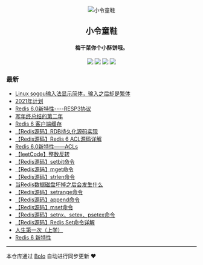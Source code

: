 <p align="center"><img alt="小令童鞋" src="https://img.zeekling.cn/images/2020/02/23/logo.th.png"></p><h2 align="center">
小令童鞋
</h2>

<h4 align="center">梅干菜你个小酥饼哦。</h4>
<p align="center"><a title="小令童鞋" target="_blank" href="https://github.com/zeekling/bolo-blog"><img src="https://img.shields.io/github/last-commit/zeekling/bolo-blog.svg?style=flat-square&color=FF9900"></a>
<a title="GitHub repo size in bytes" target="_blank" href="https://github.com/zeekling/bolo-blog"><img src="https://img.shields.io/github/repo-size/zeekling/bolo-blog.svg?style=flat-square"></a>
<a title="Bolo Version" target="_blank" href="https://github.com/adlered/bolo-solo"><img src="https://img.shields.io/badge/bolo-v2.4 稳定版-f1e05a.svg?style=flat-square&color=blueviolet"></a>
<a title="Hits" target="_blank" href="https://github.com/88250/hits"><img src="https://hits.b3log.org/zeekling/bolo-blog.svg"></a></p>

### 最新

* [Linux sogou输入法显示简体，输入之后却是繁体](https://www.zeekling.cn:8080/articles/2021/03/25/1616675636194.html)
* [2021年计划](https://www.zeekling.cn:8080/articles/2021/02/17/1613545728619.html)
* [Redis 6.0新特性----RESP3协议](https://www.zeekling.cn:8080/articles/2021/01/10/1610263628832.html)
* [写年终总结的第二年](https://www.zeekling.cn:8080/articles/2020/12/25/1608896366398.html)
* [Redis 6 客户端缓存](https://www.zeekling.cn:8080/articles/2020/12/16/1608129353447.html)
* [【Redis源码】RDB持久化源码实现](https://www.zeekling.cn:8080/articles/2020/11/25/1606235262538.html)
* [【Redis源码】Redis 6 ACL源码详解](https://www.zeekling.cn:8080/articles/2020/11/22/1606060178482.html)
* [Redis 6.0新特性——ACLs](https://www.zeekling.cn:8080/articles/2020/11/22/1606048977051.html)
* [【leetCode】整数反转](https://www.zeekling.cn:8080/articles/2020/11/18/1605713678816.html)
* [【Redis源码】setbit命令](https://www.zeekling.cn:8080/articles/2020/11/14/1605354792615.html)
* [【Redis源码】mget命令](https://www.zeekling.cn:8080/articles/2020/11/11/1605109223498.html)
* [【Redis源码】strlen命令](https://www.zeekling.cn:8080/articles/2020/11/11/1605098851638.html)
* [当Redis数据磁盘坏掉之后会发生什么](https://www.zeekling.cn:8080/articles/2020/11/09/1604937462651.html)
* [【Redis源码】setrange命令](https://www.zeekling.cn:8080/articles/2020/11/08/1604841590957.html)
* [【Redis源码】append命令](https://www.zeekling.cn:8080/articles/2020/11/08/1604838367145.html)
* [【Redis源码】mset命令](https://www.zeekling.cn:8080/articles/2020/11/08/1604831354258.html)
* [【Redis源码】setnx、setex、psetex命令](https://www.zeekling.cn:8080/articles/2020/11/08/1604821520818.html)
* [【Redis源码】Redis Set命令详解](https://www.zeekling.cn:8080/articles/2020/11/08/1604816679827.html)
* [人生第一次（上学）](https://www.zeekling.cn:8080/articles/2020/11/08/1604808358057.html)
* [Redis 6 新特性](https://www.zeekling.cn:8080/articles/2020/11/01/1604242049779.html)



---

本仓库通过 [Bolo](https://github.com/adlered/bolo-solo) 自动进行同步更新 ❤️ 
